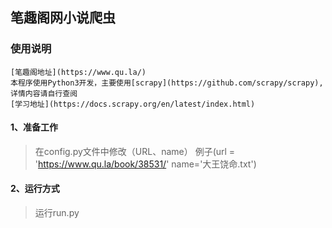 ## 笔趣阁网小说爬虫

### 使用说明

```
[笔趣阁地址](https://www.qu.la/)
本程序使用Python3开发，主要使用[scrapy](https://github.com/scrapy/scrapy),详情内容请自行查阅
[学习地址](https://docs.scrapy.org/en/latest/index.html)
```

#### 1、准备工作


> 在config.py文件中修改（URL、name）
> 例子(url = 'https://www.qu.la/book/38531/' name='大王饶命.txt')


#### 2、运行方式

> 运行run.py
